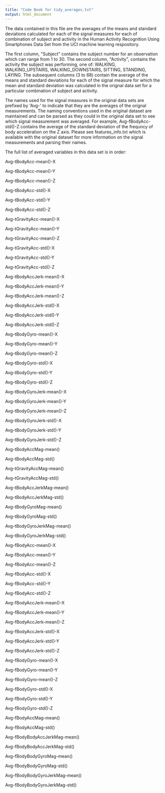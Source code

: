 ```yaml
---
title: "Code Book for tidy_averages.txt"
output: html_document
---
```


The data contained in this file are the averages of the means and standard deviations calculated for each of the signal measures for each of combination of subject and activity in the Human Activity Recognition Using Smartphones Data Set from the UCI machine learning respository. 

The first column, "Subject" contains the subject number for an observation which can range from 1 to 30. The second column, "Activity", contains the activity the subject was performing, one of: WALKING, WALKING_UPSTAIRS, WALKING_DOWNSTAIRS, SITTING, STANDING, LAYING. The subsequent columns (3 to 68) contain the average of the means and standard deviations for each of the signal measure for which the mean and standard deviation was calculated in the orignal data set for a particular combination of subject and activity. 

The names used for the signal measures in the original data sets are prefixed by 'Avg-' to indicate that they are the averages of the orignal measurements. The naming conventions used in the original dataset are maintained and can be parsed as they could in the original data set to see which signal measurement was averaged. For example, Avg-fBodyAcc-std()-Z contains the average of the standard deviation of the frequncy of body acceleration on the Z axis. Please see features_info.txt which is available with the original dataset for more information on the signal measurements and parsing their names.

The full list of averaged variables in this data set is in order:

Avg-tBodyAcc-mean()-X

Avg-tBodyAcc-mean()-Y

Avg-tBodyAcc-mean()-Z

Avg-tBodyAcc-std()-X

Avg-tBodyAcc-std()-Y

Avg-tBodyAcc-std()-Z

Avg-tGravityAcc-mean()-X

Avg-tGravityAcc-mean()-Y

Avg-tGravityAcc-mean()-Z

Avg-tGravityAcc-std()-X

Avg-tGravityAcc-std()-Y

Avg-tGravityAcc-std()-Z

Avg-tBodyAccJerk-mean()-X

Avg-tBodyAccJerk-mean()-Y

Avg-tBodyAccJerk-mean()-Z

Avg-tBodyAccJerk-std()-X

Avg-tBodyAccJerk-std()-Y

Avg-tBodyAccJerk-std()-Z

Avg-tBodyGyro-mean()-X

Avg-tBodyGyro-mean()-Y

Avg-tBodyGyro-mean()-Z

Avg-tBodyGyro-std()-X

Avg-tBodyGyro-std()-Y

Avg-tBodyGyro-std()-Z

Avg-tBodyGyroJerk-mean()-X

Avg-tBodyGyroJerk-mean()-Y

Avg-tBodyGyroJerk-mean()-Z

Avg-tBodyGyroJerk-std()-X

Avg-tBodyGyroJerk-std()-Y

Avg-tBodyGyroJerk-std()-Z

Avg-tBodyAccMag-mean()

Avg-tBodyAccMag-std()

Avg-tGravityAccMag-mean()

Avg-tGravityAccMag-std()

Avg-tBodyAccJerkMag-mean()

Avg-tBodyAccJerkMag-std()

Avg-tBodyGyroMag-mean()

Avg-tBodyGyroMag-std()

Avg-tBodyGyroJerkMag-mean()

Avg-tBodyGyroJerkMag-std()

Avg-fBodyAcc-mean()-X

Avg-fBodyAcc-mean()-Y

Avg-fBodyAcc-mean()-Z

Avg-fBodyAcc-std()-X

Avg-fBodyAcc-std()-Y

Avg-fBodyAcc-std()-Z

Avg-fBodyAccJerk-mean()-X

Avg-fBodyAccJerk-mean()-Y

Avg-fBodyAccJerk-mean()-Z

Avg-fBodyAccJerk-std()-X

Avg-fBodyAccJerk-std()-Y

Avg-fBodyAccJerk-std()-Z

Avg-fBodyGyro-mean()-X

Avg-fBodyGyro-mean()-Y

Avg-fBodyGyro-mean()-Z

Avg-fBodyGyro-std()-X

Avg-fBodyGyro-std()-Y

Avg-fBodyGyro-std()-Z

Avg-fBodyAccMag-mean()

Avg-fBodyAccMag-std()

Avg-fBodyBodyAccJerkMag-mean()

Avg-fBodyBodyAccJerkMag-std()

Avg-fBodyBodyGyroMag-mean()

Avg-fBodyBodyGyroMag-std()

Avg-fBodyBodyGyroJerkMag-mean()

Avg-fBodyBodyGyroJerkMag-std()